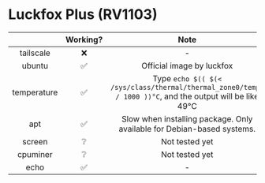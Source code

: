 # Luckfox Plus (RV1103)
|                    | Working?                 | Note                                                                                    |
| :----------------: | :-----------------------: | :-------------------------------------------------------------------------------------: |
| tailscale          | ❌                       | -                                                                                       |
| ubuntu             | ✅                        | Official image by luckfox                                                               |
| temperature        | ✅                      | Type ``echo $(( $(< /sys/class/thermal/thermal_zone0/temp) / 1000 ))°C``, and the output will be like 49°C |
| apt                | ✅                      | Slow when installing package. Only available for Debian-based systems.                   |
| screen             | ❔                       | Not tested yet |
| cpuminer        | ❔                       | Not tested yet |
| echo             | ✅                       | - |
